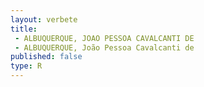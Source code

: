 ```yaml
---
layout: verbete
title:
 - ALBUQUERQUE, JOAO PESSOA CAVALCANTI DE
 - ALBUQUERQUE, João Pessoa Cavalcanti de
published: false
type: R
---
```


